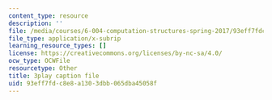 ```yaml
---
content_type: resource
description: ''
file: /media/courses/6-004-computation-structures-spring-2017/93eff7fdc8e8a1303dbb065dba45058f_RiD2xxcrsxg.srt
file_type: application/x-subrip
learning_resource_types: []
license: https://creativecommons.org/licenses/by-nc-sa/4.0/
ocw_type: OCWFile
resourcetype: Other
title: 3play caption file
uid: 93eff7fd-c8e8-a130-3dbb-065dba45058f
---
```


